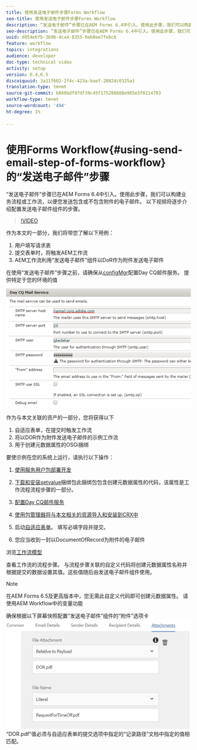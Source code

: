 ```yaml
---
title: 使用发送电子邮件步骤Forms Workflow
seo-title: 使用发送电子邮件步骤Forms Workflow
description: “发送电子邮件”步骤已在AEM Forms 6.4中引入。使用此步骤，我们可以构建业务流程或工作流，以便您发送包含或不包含附件的电子邮件。 以下视频将逐步介绍配置发送电子邮件组件的步骤
seo-description: “发送电子邮件”步骤已在AEM Forms 6.4中引入。使用此步骤，我们可以构建业务流程或工作流，以便您发送包含或不包含附件的电子邮件。 以下视频将逐步介绍配置发送电子邮件组件的步骤
uuid: d054ebfb-3b9b-4ca4-8355-0eb0ee7febcb
feature: workflow
topics: integrations
audience: developer
doc-type: technical video
activity: setup
version: 6.4,6.5
discoiquuid: 3a11f602-2f4c-423a-baef-28824c0325a1
translation-type: tm+mt
source-git-commit: b040bdf97df39c45f175288608e965e5f0214703
workflow-type: tm+mt
source-wordcount: '494'
ht-degree: 1%

---
```



# 使用Forms Workflow{#using-send-email-step-of-forms-workflow}的“发送电子邮件”步骤

“发送电子邮件”步骤已在AEM Forms 6.4中引入。使用此步骤，我们可以构建业务流程或工作流，以便您发送包含或不包含附件的电子邮件。 以下视频将逐步介绍配置发送电子邮件组件的步骤。

>[!VIDEO](https://video.tv.adobe.com/v/21499/?quality=9&learn=on)

作为本文的一部分，我们将带您了解以下用例：

1. 用户填写请求表
1. 提交表单时，将触发AEM工作流
1. AEM工作流利用“发送电子邮件”组件以DoR作为附件发送电子邮件

在使用“发送电子邮件”步骤之前，请确保从[configMgr](http://localhost:4502/system/console/configMgr)配置Day CQ邮件服务。 提供特定于您的环境的值

![配置Day CQ邮件服务](assets/mailservice.png)

作为与本文关联的资产的一部分，您将获得以下

1. 自适应表单，在提交时触发工作流
1. 将以DOR作为附件发送电子邮件的示例工作流
1. 用于创建元数据属性的OSGi捆绑

要使示例在您的系统上运行，请执行以下操作：

1. [使用服务用户包部署开发](/help/forms/assets/common-osgi-bundles/DevelopingWithServiceUser.jar)

1. [下载和安装setvalue](/help/forms/assets/common-osgi-bundles/SetValueApp.core-1.0-SNAPSHOT.jar)捆绑包此捆绑包包含创建元数据属性的代码，该属性是工作流程流程步骤的一部分。
1. [配置Day CQ邮件服务](https://helpx.adobe.com/experience-manager/6-5/sites/administering/using/notification.html)
1. [使用包管理器将与本文相关的资源导入和安装到CRX中](assets/emaildoraemformskt.zip)
1. 启动[自适应表单](http://localhost:4502/content/dam/formsanddocuments/helpx/timeoffrequestform/jcr:content?wcmmode=disabled)。 填写必填字段并提交。
1. 您应当收到一封以DocumentOfRecord为附件的电子邮件

浏览[工作流模型](http://localhost:4502/editor.html/conf/global/settings/workflow/models/emaildor.html)

查看工作流的流程步骤。 与流程步骤关联的自定义代码将创建元数据属性名称并根据提交的数据设置其值。这些值随后由发送电子邮件组件使用。

>[!NOTE]
>
>在AEM Forms 6.5及更高版本中，您无需此自定义代码即可创建元数据属性。 请使用AEM Workflow中的变量功能

确保根据以下屏幕快照配置“发送电子邮件”组件的“附件”选项卡
![“发送电子邮件附件”选项卡](assets/sendemailcomponentconfigure.jpg)“DOR.pdf”值必须与自适应表单的提交选项中指定的“记录路径”文档中指定的值相匹配。

